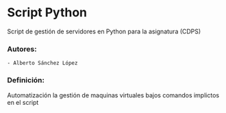 # Script Python

Script de gestión de servidores en Python para la asignatura (CDPS)

### Autores:
	- Alberto Sánchez López          

### Definición:      
Automatización la gestión de maquinas virtuales bajos comandos implictos en el script

